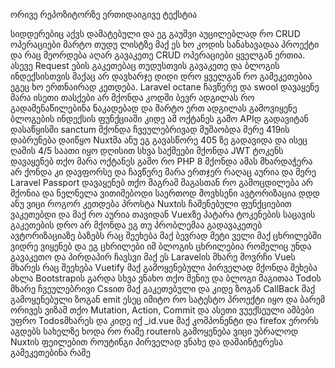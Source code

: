 <p>ორივე რეპოზიტორზე ერთიდაიგივე ტექსტია </p>
სიდდერებიც აქვს დამატებული და ეგ გაუშვი აუცილებლად რო CRUD ოპერაციები მარტო თუდუ ლისტზე მაქ
ეს ხო კოდის სანახავადაა პროექტი და რაც მეორდება აღარ გავაკეთე CRUD ოპერაციები ყველგან ერთია.
ასევე Request ების გაკეთებაც თუდუსთვის გავაკეთე და ბლოგის ინდექსისთვის მაქაც არ დავხარჯე დიდი დრო
ყველგან რო გამეკეთებია ეგეც ხო ერთნაირად კეთდება. Laravel octane ჩავწერე და swool დავაყენე მარა ისეთი 
თასქები არ მქონდა კოდში ბევრ ადგილას რო გადამენაწილებინა ნაკადებად 
და მარტო ერთ ადგილას გამოვიყენე ბლოგების ინდექსის ფუნქციაში კიდე ამ ოქტანეს გამო APIდ გადავიტან
დასაწყისში sanctum მქონდა ჩვეულებრივად მუშაობდა მერე 419ის დაბრუნება დაიწყო Nuxtმა ანუ ეგ გავასწორე
405 ზე გადავიდა და ისეც ღამის 4/5 საათი იყო დღისით სხვა საქმეები მქონდა JWT ტოკენს დავაყენებ თქო 
მარა ოქტანეს გამო რო PHP 8 მქონდა ამას მხარდაჭერა არ ქონდა კი დავფორსე და ჩავწერე მარა ერთჯერ რაღაც 
აურია და მერე Laravel Passport დავაყენებ თქო მაგრამ მაგასთან რო გამოცდილება არ მქონია და 
ნელნელა ვითიშებოდი საერთოდ მოვხსენი ავტორიზაცია დდდ ანუ ვიცი როგორ კეთდება პროსტა Nuxtის 
ჩაშენებული ფუნქციებით ვაკეთებდი და მაქ რო აურია თავიდან Vuexზე პატარა ტოკენების საცავის 
გაკეთების დრო არ მქონდა ეგ თუ პრობლემაა გადავაკეთებ ავტორიზაციაზე ბაზებს რაც შეეხება მაქ 
ბევრად მეტი ველი მაქ ცხრილებში ვიდრე ვიყენებ და ეგ ცხრილები იმ ბლოგის ცხრილებია რომელიც 
უნდა გავაკეთო და პირდაპირ ჩავსვი მაქ ეს Laravelის მხარე მოვრჩი Vueს მხარეს რაც შეეხება Vuetify
მაქ გამოყენებული პირველად მქონდა შეხება ახლა Bootstrapის გარდა სხვა ვნახო თქო მენიუ და ბლოგი მაგითაა 
Todoს მხარე ჩვეულებრივი Cssით მაქ გაკეთებული და კიდე ზოგან CallBack მაქ გამოყენებული ზოგან emit
ესეც იმიტო რო სატესტო პროექტი იყო და ბარემ ორივეს ვიზამ თქო Mutation, Action, Commit და ასეთი ვუექსეული
ამბები უფრო Todosმხარეს  და კიდე იქ _id.vue მაქ კომპონენტი და firefox ერორს აგდებს სახელზე ხოდა რო 
რამე routerის გამოყენება ვიცი უბრალოდ Nuxtის ფეილებით როუტინგი პირველად ვნახე და დამაინტერესა გამეკეთებინა რამე



